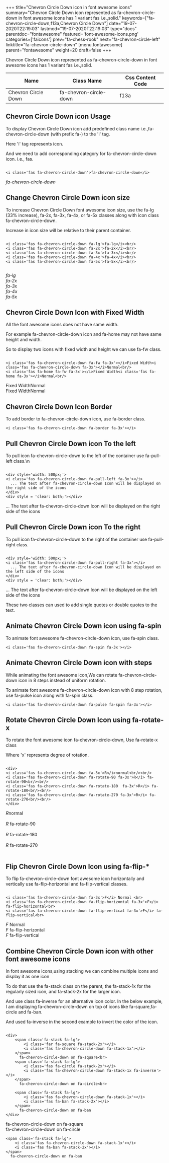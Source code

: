 +++
title="Chevron Circle Down icon in font awesome icons"
summary="Chevron Circle Down icon represented as fa-chevron-circle-down in font awesome icons has 1 variant fas i.e.,solid."
keywords=["fa-chevron-circle-down,f13a,Chevron Circle Down"]
date="19-07-2020T22:19:03"
lastmod="19-07-2020T22:19:03"
type="docs"
parentdoc="fontawesome"
featured='font-awesome-icons.png'
categories=['faicons']
prev="fa-chess-rook"
next="fa-chevron-circle-left"
linktitle="fa-chevron-circle-down"
[menu.fontawesome]
parent="fontawesome"
weight=20
draft=false
+++


Chevron Circle Down icon represented as fa-chevron-circle-down in font awesome icons has 1 variant fas i.e.,solid.

<div class='table-responsive'><table class='table'><thead><tr><th>Name</th><th>Class Name</th><th>Css Content Code</th></tr></thead><tbody><tr><td>Chevron Circle Down</td><td>fa-chevron-circle-down</td><td>f13a</td></tr></tbody></table></div>



## Chevron Circle Down icon Usage

To display Chevron Circle Down icon add predefined class name i.e.,fa-chevron-circle-down (with prefix fa-) to the 'i' tag.

Here 'i' tag represents icon.

And we need to add corresponding category for fa-chevron-circle-down icon. i.e., fas.


```

<i class='fas fa-chevron-circle-down'>fa-chevron-circle-down</i>
```

<i class='fas fa-chevron-circle-down'>fa-chevron-circle-down</i>




## Change Chevron Circle Down icon size
To increase Chevron Circle Down font awesome icon size, use the fa-lg (33% increase), fa-2x, fa-3x, fa-4x, or fa-5x classes along with icon class fa-chevron-circle-down.

Increase in icon size will be relative to their parent container. 

```

<i class='fas fa-chevron-circle-down fa-lg'>fa-lg</i><br/>
<i class='fas fa-chevron-circle-down fa-2x'>fa-2x</i><br/>
<i class='fas fa-chevron-circle-down fa-3x'>fa-3x</i><br/>
<i class='fas fa-chevron-circle-down fa-4x'>fa-4x</i><br/>
<i class='fas fa-chevron-circle-down fa-5x'>fa-5x</i><br/>
            
```

<i class='fas fa-chevron-circle-down fa-lg'>fa-lg</i><br/>
<i class='fas fa-chevron-circle-down fa-2x'>fa-2x</i><br/>
<i class='fas fa-chevron-circle-down fa-3x'>fa-3x</i><br/>
<i class='fas fa-chevron-circle-down fa-4x'>fa-4x</i><br/>
<i class='fas fa-chevron-circle-down fa-5x'>fa-5x</i><br/>
            



## Chevron Circle Down Icon with Fixed Width 

All the font awesome icons does not have same width.

For example fa-chevron-circle-down icon and fa-home may not have same height and width.

So to display two icons with fixed width and height we can use fa-fw class.


```

<i class='fas fa-chevron-circle-down fa-fw fa-3x'></i>Fixed Width<i class='fas fa-chevron-circle-down fa-3x'></i>Normal<br/>
<i class='fas fa-home fa-fw fa-3x'></i>Fixed Width<i class='fas fa-home fa-3x'></i>Normal<br/>
```

<i class='fas fa-chevron-circle-down fa-fw fa-3x'></i>Fixed Width<i class='fas fa-chevron-circle-down fa-3x'></i>Normal<br/>
<i class='fas fa-home fa-fw fa-3x'></i>Fixed Width<i class='fas fa-home fa-3x'></i>Normal<br/>



## Chevron Circle Down Icon Border 

To add border to fa-chevron-circle-down icon, use fa-border class.


```
<i class='fas fa-chevron-circle-down fa-border fa-3x'></i>

```
<i class='fas fa-chevron-circle-down fa-border fa-3x'></i>





## Pull Chevron Circle Down icon To the left

To pull icon fa-chevron-circle-down to the left of the container use fa-pull-left class.\n

```

<div style='width: 500px;'>
<i class='fas fa-chevron-circle-down fa-pull-left fa-3x'></i>
  ... The text after fa-chevron-circle-down Icon will be displayed on the right side of the icons
</div>
<div style = 'clear: both;'></div>
```

<div style='width: 500px;'>
<i class='fas fa-chevron-circle-down fa-pull-left fa-3x'></i>
  ... The text after fa-chevron-circle-down Icon will be displayed on the right side of the icons
</div>
<div style = 'clear: both;'></div>




## Pull Chevron Circle Down icon To the right
To pull icon fa-chevron-circle-down to the right of the container use fa-pull-right class.

```

<div style='width: 500px;'>
<i class='fas fa-chevron-circle-down fa-pull-right fa-3x'></i>
  ... The text after fa-chevron-circle-down Icon will be displayed on the left side of the icons
</div>
<div style = 'clear: both;'></div>
```

<div style='width: 500px;'>
<i class='fas fa-chevron-circle-down fa-pull-right fa-3x'></i>
  ... The text after fa-chevron-circle-down Icon will be displayed on the left side of the icons
</div>
<div style = 'clear: both;'></div>

These two classes can used to add single quotes or double quotes to the text.


## Animate Chevron Circle Down icon using fa-spin
To animate font awesome fa-chevron-circle-down icon, use fa-spin class.

```
<i class='fas fa-chevron-circle-down fa-spin fa-3x'></i>
```
<i class='fas fa-chevron-circle-down fa-spin fa-3x'></i>




## Animate Chevron Circle Down icon with steps
While animating the font awesome icon,We can rotate fa-chevron-circle-down icon in 8 steps instead of uniform rotation.

To animate font awesome fa-chevron-circle-down icon with 8 step rotation, use fa-pulse icon along with fa-spin class.


```
<i class='fas fa-chevron-circle-down fa-pulse fa-spin fa-3x'></i>

```
<i class='fas fa-chevron-circle-down fa-pulse fa-spin fa-3x'></i>





## Rotate Chevron Circle Down Icon using fa-rotate-x
To rotate the font awesome icon fa-chevron-circle-down, Use fa-rotate-x class

Where 'x' represents degree of rotation.


```

<div>
<i class='fas fa-chevron-circle-down fa-3x'>R</i>normal<br/><br/>
<i class='fas fa-chevron-circle-down fa-rotate-90 fa-3x'>R</i> fa-rotate-90<br/><br/> 
<i class='fas fa-chevron-circle-down fa-rotate-180  fa-3x'>R</i> fa-rotate-180<br/><br/> 
<i class='fas fa-chevron-circle-down fa-rotate-270 fa-3x'>R</i> fa-rotate-270<br/><br/>
</div>
```

<div>
<i class='fas fa-chevron-circle-down fa-3x'>R</i>normal<br/><br/>
<i class='fas fa-chevron-circle-down fa-rotate-90 fa-3x'>R</i> fa-rotate-90<br/><br/> 
<i class='fas fa-chevron-circle-down fa-rotate-180  fa-3x'>R</i> fa-rotate-180<br/><br/> 
<i class='fas fa-chevron-circle-down fa-rotate-270 fa-3x'>R</i> fa-rotate-270<br/><br/>
</div>




## Flip Chevron Circle Down Icon using fa-flip-*
To flip fa-chevron-circle-down font awesome icon horizontally and vertically use fa-flip-horizontal and fa-flip-vertical classes. 

```

<i class='fas fa-chevron-circle-down fa-3x'>F</i> Normal <br>
<i class='fas fa-chevron-circle-down fa-flip-horizontal fa-3x'>F</i> fa-flip-horizontal<br>
<i class='fas fa-chevron-circle-down fa-flip-vertical fa-3x'>F</i> fa-flip-vertical<br>
```

<i class='fas fa-chevron-circle-down fa-3x'>F</i> Normal <br>
<i class='fas fa-chevron-circle-down fa-flip-horizontal fa-3x'>F</i> fa-flip-horizontal<br>
<i class='fas fa-chevron-circle-down fa-flip-vertical fa-3x'>F</i> fa-flip-vertical<br>




## Combine Chevron Circle Down icon with other font awesome icons
In font awesome icons,using stacking we can combine multiple icons and display it as one icon 

To do that use the fa-stack class on the parent, the fa-stack-1x for the regularly sized icon, and fa-stack-2x for the larger icon.

And use class fa-inverse for an alternative icon color. 
In the below example, I am displaying fa-chevron-circle-down on top of icons like fa-square,fa-circle and fa-ban.

And used fa-inverse in the second example to invert the color of the icon.

```

<div>
    <span class='fa-stack fa-lg'>
        <i class='far fa-square fa-stack-2x'></i>
        <i class='fas fa-chevron-circle-down fa-stack-1x'></i>
    </span>
      fa-chevron-circle-down on fa-square<br>
    <span class='fa-stack fa-lg'>
        <i class='fas fa-circle fa-stack-2x'></i>
        <i class='fas fa-chevron-circle-down fa-stack-1x fa-inverse'></i>
    </span>
      fa-chevron-circle-down on fa-circle<br>

    <span class='fa-stack fa-lg'>
        <i class='fas fa-chevron-circle-down fa-stack-1x'></i>
        <i class='fas fa-ban fa-stack-2x'></i>
    </span>
      fa-chevron-circle-down on fa-ban
</div>
```

<div>
    <span class='fa-stack fa-lg'>
        <i class='far fa-square fa-stack-2x'></i>
        <i class='fas fa-chevron-circle-down fa-stack-1x'></i>
    </span>
      fa-chevron-circle-down on fa-square<br>
    <span class='fa-stack fa-lg'>
        <i class='fas fa-circle fa-stack-2x'></i>
        <i class='fas fa-chevron-circle-down fa-stack-1x fa-inverse'></i>
    </span>
      fa-chevron-circle-down on fa-circle<br>

    <span class='fa-stack fa-lg'>
        <i class='fas fa-chevron-circle-down fa-stack-1x'></i>
        <i class='fas fa-ban fa-stack-2x'></i>
    </span>
      fa-chevron-circle-down on fa-ban
</div>






